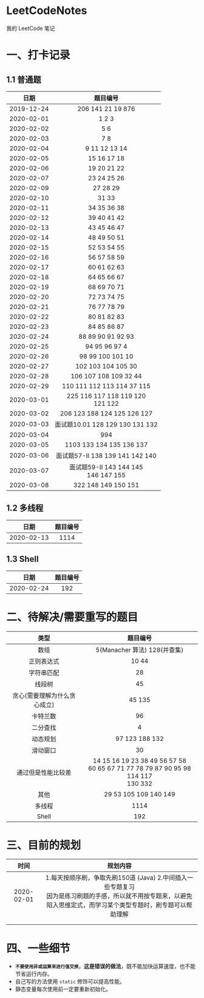 # LeetCodeNotes
我的 LeetCode 笔记

# 一、打卡记录

## 1.1 普通题

|    日期    |                    题目编号                    |
| :--------: | :--------------------------------------------: |
| 2019-12-24 |           206   141   21   19   876            |
| 2020-02-01 |                   1   2   3                    |
| 2020-02-02 |                     5   6                      |
| 2020-02-03 |                     7   8                      |
| 2020-02-04 |               9   11  12  13  14               |
| 2020-02-05 |                 15  16  17  18                 |
| 2020-02-06 |                 19  20  21 22                  |
| 2020-02-07 |                 23  24  25  26                 |
| 2020-02-09 |                   27  28  29                   |
| 2020-02-10 |                     31  33                     |
| 2020-02-11 |                 34  35  36  38                 |
| 2020-02-12 |                 39  40  41  42                 |
| 2020-02-13 |                 43  45  46  47                 |
| 2020-02-14 |                 48  49  50  51                 |
| 2020-02-15 |                 52  53  54  55                 |
| 2020-02-16 |                 56  57  58  59                 |
| 2020-02-17 |                 60  61  62  63                 |
| 2020-02-18 |                 64  65  66  67                 |
| 2020-02-19 |                 68  69  70  71                 |
| 2020-02-20 |                 72  73  74  75                 |
| 2020-02-21 |                 76  77  78  79                 |
| 2020-02-22 |                 80  81  82  83                 |
| 2020-02-23 |                 84  85  86  87                 |
| 2020-02-24 |             88  89  90  91  92  93             |
| 2020-02-25 |               94  95  96  97  4                |
| 2020-02-26 |              98  99  100  101  10              |
| 2020-02-27 |             102  103  104  105  30             |
| 2020-02-28 |           106  107  108  109  32  44           |
| 2020-02-29 |        110  111  112  113  114  37  115        |
| 2020-03-01 |  225  116  117  118  119  120  <br />121  122  |
| 2020-03-02 |       206  123  188  124  125  126  127        |
| 2020-03-03 |      面试题10.01  128  129  130  131  132      |
| 2020-03-04 |                      994                       |
| 2020-03-05 |         1103  133  134  135  136  137          |
| 2020-03-06 |      面试题57-II  138  139  141  142  140      |
| 2020-03-07 | 面试题59-II  143  144  145<br />146   147  155 |
| 2020-03-08 |            322  148  149  150  151             |

## 1.2 多线程

|    日期    | 题目编号 |
| :--------: | :------: |
| 2020-02-13 |   1114   |

## 1.3 Shell

|    日期    | 题目编号 |
| :--------: | :------: |
| 2020-02-24 |   192    |



# 二、待解决/需要重写的题目

|             类型             |                           题目编号                           |
| :--------------------------: | :----------------------------------------------------------: |
|             数组             |                5(Manacher 算法)  128(并查集)                 |
|          正则表达式          |                            10  44                            |
|          字符串匹配          |                              28                              |
|            线段树            |                              45                              |
| 贪心(需要理解为什么贪心成立) |                           45  135                            |
|           卡特兰数           |                              96                              |
|           二分查找           |                              4                               |
|           动态规划           |                      97  123  188  132                       |
|           滑动窗口           |                              30                              |
|      通过但是性能比较差      | 14  15  16  19  23  38  49  56  57  58<br />60  65  67  71  77  78  79  87  90  95  98  114  117<br />130 332 |
|             其他             |                  29  53  105  109  140  149                  |
|            多线程            |                             1114                             |
|            Shell             |                             192                              |



# 三、目前的规划

|    时间    |                           规划内容                           |
| :--------: | :----------------------------------------------------------: |
| 2020-02-01 | 1.每天按顺序刷，争取先刷150道 (Java)  2.中间插入一些专题复习 <br />因为是练习刷题的手感，所以就不用按专题来，以避免陷入思维定式，而学习某个类型专题时，刷专题可以帮助理解 |
|            |                                                              |
|            |                                                              |

#  四、一些细节

+   **`不要使用异或运算来进行值交换`**，**这是错误的做法**，既不能加快运算速度，也不能节省运行内存。
+   自己写的方法使用 `static` 修饰可以提高性能。 
+   静态变量每次使用前一定要重新初始化。